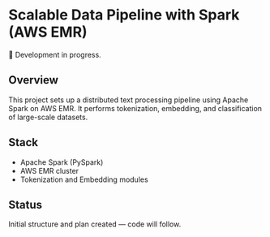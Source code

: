 # Scalable Data Pipeline with Spark (AWS EMR)

🚧 Development in progress.

## Overview
This project sets up a distributed text processing pipeline using Apache Spark on AWS EMR. It performs tokenization, embedding, and classification of large-scale datasets.

## Stack
- Apache Spark (PySpark)
- AWS EMR cluster
- Tokenization and Embedding modules

## Status
Initial structure and plan created — code will follow.
